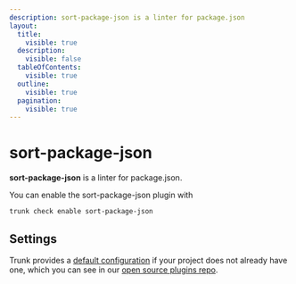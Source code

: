 ```yaml
---
description: sort-package-json is a linter for package.json
layout:
  title:
    visible: true
  description:
    visible: false
  tableOfContents:
    visible: true
  outline:
    visible: true
  pagination:
    visible: true
---
```


# sort-package-json

**sort-package-json** is a linter for package.json.

You can enable the sort-package-json plugin with

```shell
trunk check enable sort-package-json
```

## Settings



Trunk provides a [default configuration](https://github.com/trunk-io/plugins/tree/main/linters/sort-package-json) if your project does not already have one,
which you can see in our [open source plugins repo](https://github.com/trunk-io/plugins/tree/main).
